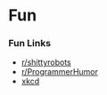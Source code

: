 
Fun
====

### Fun Links  
* [r/shittyrobots](https://www.reddit.com/r/shittyrobots/ "Shitty Robots")  
* [r/ProgrammerHumor](https://www.reddit.com/r/ProgrammerHumor/ "Programmer Humor")  
* [xkcd](https://www.xkcd.com/)
